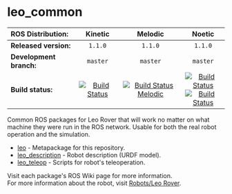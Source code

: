 # leo_common 

| ROS Distribution: | Kinetic | Melodic | Noetic |
|:---|:---:|:---:|:---:|
| **Released version:** | `1.1.0` | `1.1.0` | `1.1.0` |
| **Development branch:** | `master` | `master` | `master` |
| **Build status:** | [![Build Status](http://build.ros.org/job/Kdev__leo_common__ubuntu_xenial_amd64/badge/icon)](http://build.ros.org/job/Kdev__leo_common__ubuntu_xenial_amd64/) | [![Build Status Melodic](http://build.ros.org/job/Mdev__leo_common__ubuntu_bionic_amd64/badge/icon)](http://build.ros.org/job/Mdev__leo_common__ubuntu_bionic_amd64/) | [![Build Status](http://build.ros.org/job/Ndev__leo_common__ubuntu_focal_amd64/badge/icon)](http://build.ros.org/job/Ndev__leo_common__ubuntu_focal_amd64/) <br> [![Build Status](http://build.ros.org/job/Ndev_db__leo_common__debian_buster_amd64/badge/icon)](http://build.ros.org/job/Ndev_db__leo_common__debian_buster_amd64/)|

Common ROS packages for Leo Rover that will work no matter on what machine they were run in the ROS network. Usable for both the real robot operation and the simulation.

* [leo] - Metapackage for this repository.
* [leo_description] - Robot description (URDF model).
* [leo_teleop] - Scripts for robot's teleoperation.

Visit each package's ROS Wiki page for more information. \
For more information about the robot, visit [Robots/Leo Rover].

[leo]: http://wiki.ros.org/leo
[leo_description]: http://wiki.ros.org/leo_description
[leo_teleop]: http://wiki.ros.org/leo_teleop
[Robots/Leo Rover]: http://wiki.ros.org/Robots/Leo%20Rover
